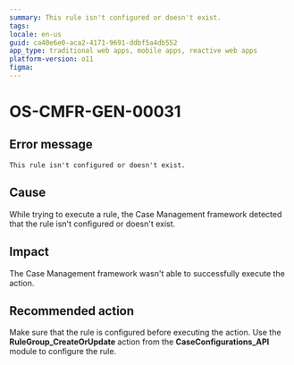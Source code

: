 ```yaml
---
summary: This rule isn't configured or doesn't exist.
tags:
locale: en-us
guid: ca40e6e0-aca2-4171-9691-ddbf5a4db552
app_type: traditional web apps, mobile apps, reactive web apps
platform-version: o11
figma:
---
```


# OS-CMFR-GEN-00031

## Error message

`This rule isn't configured or doesn't exist.`

## Cause

While trying to execute a rule, the Case Management framework detected that the rule isn't configured or doesn't exist.

## Impact

The Case Management framework wasn't able to successfully execute the action.

## Recommended action

Make sure that the rule is configured before executing the action. Use the **RuleGroup_CreateOrUpdate** action from the **CaseConfigurations_API** module to configure the rule.
